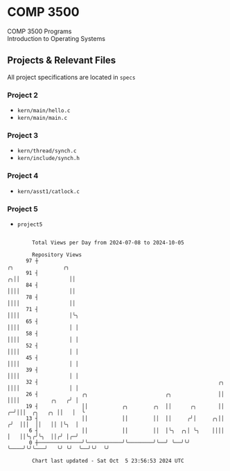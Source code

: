 # COMP 3500
COMP 3500 Programs  
Introduction to Operating Systems  
## Projects & Relevant Files
All project specifications are located in `specs`
### Project 2
- `kern/main/hello.c`
- `kern/main/main.c`
### Project 3
- `kern/thread/synch.c`
- `kern/include/synch.h`
### Project 4
- `kern/asst1/catlock.c`
### Project 5
- `project5`

```

        Total Views per Day from 2024-07-08 to 2024-10-05

        Repository Views
      97 ┼                                                                    ╭╮                ╭╮
      91 ┤                                                                  ╭╮││                ││
      84 ┤                                                                  ││││                ││
      78 ┤                                                                  ││││                ││
      71 ┤                                                                  ││││                │╰╮
      65 ┤                                                                  ││││                │ │
      58 ┤                                                                  ││││                │ │
      52 ┤                                                                  ││││                │ │
      45 ┤                                                                  ││││                │ │
      39 ┤                                                                  ││││                │ │
      32 ┤                                                          ╭╮      ││││                │ │
      26 ┤              ╭╮                         ╭╮               ││      ││││          ╭╮   ╭╯ │
      19 ┤              ││           ╭╮        ╭╮  ││      ╭╮       ││    ╭─╯│││  ╭╮   ╭╮ ││   │  ╰
      13 ┤              ││           ││        ││  ││     ╭╯│     ╭╮││   ╭╯  │││  ││   ││ │╰╮  │
       6 ┤              ││           ││        ││  │╰╮  ╭╮│ ╰╮    ││││   │   ││╰╮╭╯╰╮  ││╭╯ │╭─╯
       0 ┼──────────────╯╰───────────╯╰────────╯╰──╯ ╰──╯╰╯  ╰────╯╰╯╰───╯   ╰╯ ╰╯  ╰──╯╰╯  ╰╯

        Chart last updated - Sat Oct  5 23:56:53 2024 UTC
        
```
